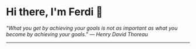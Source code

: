 <h1>Hi there, I'm Ferdi 👋</h1>

<p><em>
  "What you get by achieving your goals is not as important as what you become by achieving your goals." — Henry David Thoreau
</em></p>

---
